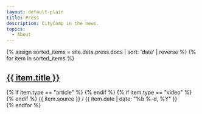 ```yaml
---
layout: default-plain
title: Press
description: CityCamp in the news.
topics:
  - About
---
```


<div class="container post-main">
  <div class="row">
    <div class="card-group">
      {% assign sorted_items = site.data.press.docs | sort: 'date' | reverse %}
      {% for item in sorted_items %}
        <div class="col-12 col-md-6 col-lg-4 col-xl-4 d-flex align-items-stretch">
          <div class="card shadow mx-2 my-2">
            <div class="card-body">
              <h2 class="card-title h5 m-0 p-0">
                <a href="{{ item.url }}" class="stretched-link nav-link">{{ item.title }}</a>
              </h2>
            </div>
            <div class="card-footer text-muted small">
              {% if item.type == "article" %}
                <i class="fa-solid fa-newspaper fa-fw" aria-label="hidden"></i>
              {% endif %}
              {% if item.type == "video" %}
                <i class="fa-solid fa-video fa-fw" aria-label="hidden"></i>
              {% endif %}
              {{ item.source }} / {{ item.date | date: "%b %-d, %Y" }}
            </div>
          </div>
        </div>
      {% endfor %}
    </div>
  </div>
</div>